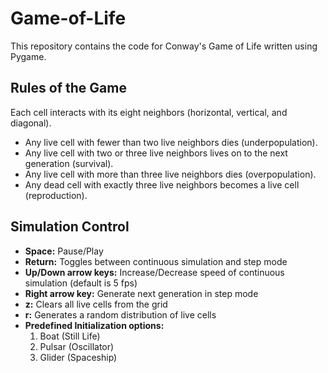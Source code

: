 # Game-of-Life 

This repository contains the code for Conway's Game of Life written using Pygame. 

## Rules of the Game   

Each cell interacts with its eight neighbors (horizontal, vertical, and diagonal).

* Any live cell with fewer than two live neighbors dies (underpopulation).
* Any live cell with two or three live neighbors lives on to the next generation (survival).
* Any live cell with more than three live neighbors dies (overpopulation).
* Any dead cell with exactly three live neighbors becomes a live cell (reproduction).

## Simulation Control  

- **Space:** Pause/Play  
- **Return:** Toggles between continuous simulation and step mode 
- **Up/Down arrow keys:** Increase/Decrease speed of continuous simulation (default is 5 fps) 
- **Right arrow key:** Generate next generation in step mode 
- **z:** Clears all live cells from the grid
- **r:** Generates a random distribution of live cells 
- **Predefined Initialization options:**
  1. Boat (Still Life) 
  2. Pulsar (Oscillator) 
  3. Glider (Spaceship)
